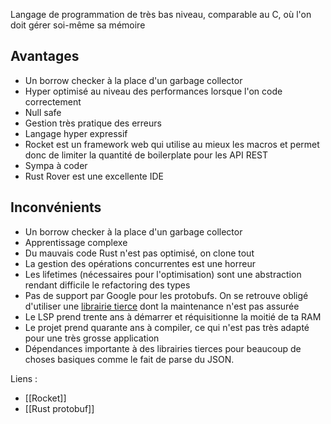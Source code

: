 Langage de programmation de très bas niveau, comparable au C, où l'on doit gérer soi-même sa mémoire

## Avantages

 * Un borrow checker à la place d'un garbage collector
 * Hyper optimisé au niveau des performances lorsque l'on code correctement
 * Null safe
 * Gestion très pratique des erreurs
 * Langage hyper expressif
 * Rocket est un framework web qui utilise au mieux les macros et permet donc de limiter la quantité de boilerplate pour les API REST
 * Sympa à coder
 * Rust Rover est une excellente IDE

## Inconvénients

 * Un borrow checker à la place d'un garbage collector
 * Apprentissage complexe
 * Du mauvais code Rust n'est pas optimisé, on clone tout
 * La gestion des opérations concurrentes est une horreur
 * Les lifetimes (nécessaires pour l'optimisation) sont une abstraction rendant difficile le refactoring des types
 * Pas de support par Google pour les protobufs. On se retrouve obligé d'utiliser une [librairie tierce](https://github.com/stepancheg/rust-protobuf) dont la maintenance n'est pas assurée
 * Le LSP prend trente ans à démarrer et réquisitionne la moitié de ta RAM
 * Le projet prend quarante ans à compiler, ce qui n'est pas très adapté pour une très grosse application
 * Dépendances importante à des librairies tierces pour beaucoup de choses basiques comme le fait de parse du JSON.

Liens :
* [[Rocket]]
* [[Rust protobuf]]